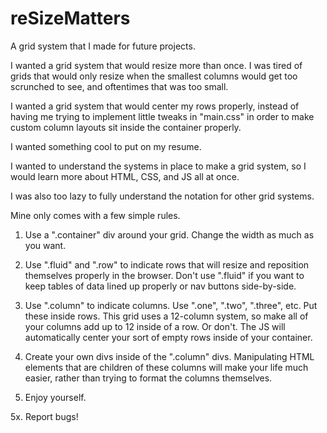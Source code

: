 # reSizeMatters
A grid system that I made for future projects. 

I wanted a grid system that would resize more than once. I was tired of grids that would only resize when the
smallest columns would get too scrunched to see, and oftentimes that was too small.

I wanted a grid system that would center my rows properly, instead of having me trying to implement little tweaks in
"main.css" in order to make custom column layouts sit inside the container properly.

I wanted something cool to put on my resume.

I wanted to understand the systems in place to make a grid system, so I would learn more about HTML, CSS, and JS all 
at once.

I was also too lazy to fully understand the notation for other grid systems. 

Mine only comes with a few simple rules.

1. Use a ".container" div around your grid. Change the width as much as you want.

2. Use ".fluid" and ".row" to indicate rows that will resize and reposition themselves properly in the browser. Don't
use ".fluid" if you want to keep tables of data lined up properly or nav buttons side-by-side.

3. Use ".column" to indicate columns. Use ".one", ".two", ".three", etc. Put these inside rows. This grid uses a 
12-column system, so make all of your columns add up to 12 inside of a row. Or don't. The JS will automatically
center your sort of empty rows inside of your container.

4. Create your own divs inside of the ".column" divs. Manipulating HTML elements that are children of these columns
will make your life much easier, rather than trying to format the columns themselves.

5. Enjoy yourself.

5x. Report bugs!
